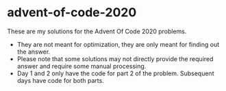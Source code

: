 # advent-of-code-2020

These are my solutions for the Advent Of Code 2020 problems. 

- They are not meant for optimization, they are only meant for finding out the answer. 
- Please note that some solutions may not directly provide the required answer and require some manual processing. 
- Day 1 and 2 only have the code for part 2 of the problem. Subsequent days have code for both parts.
